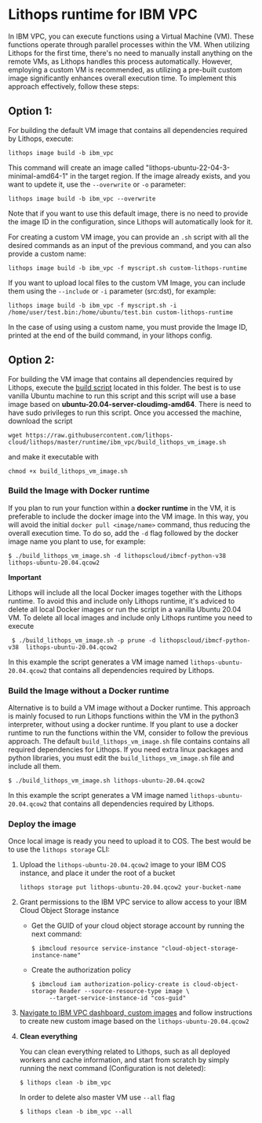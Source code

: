 # Lithops runtime for IBM VPC

In IBM VPC, you can execute functions using a Virtual Machine (VM). These functions operate through parallel processes within the VM. When utilizing Lithops for the first time, there's no need to manually install anything on the remote VMs, as Lithops handles this process automatically. However, employing a custom VM is recommended, as utilizing a pre-built custom image significantly enhances overall execution time. To implement this approach effectively, follow these steps:

## Option 1:

For building the default VM image that contains all dependencies required by Lithops, execute:

```
lithops image build -b ibm_vpc
```

This command will create an image called "lithops-ubuntu-22-04-3-minimal-amd64-1" in the target region.
If the image already exists, and you want to updete it, use the `--overwrite` or `-o` parameter:

```
lithops image build -b ibm_vpc --overwrite
```

Note that if you want to use this default image, there is no need to provide the image ID in the configuration, since Lithops will automatically look for it.

For creating a custom VM image, you can provide an `.sh` script with all the desired commands as an input of the previous command, and you can also provide a custom name:

```
lithops image build -b ibm_vpc -f myscript.sh custom-lithops-runtime
```

If you want to upload local files to the custom VM Image, you can include them using the `--include` or `-i` parameter (src:dst), for example:

```
lithops image build -b ibm_vpc -f myscript.sh -i /home/user/test.bin:/home/ubuntu/test.bin custom-lithops-runtime
```

In the case of using using a custom name, you must provide the Image ID, printed at the end of the build command, in your lithops config.

## Option 2:

For building the VM image that contains all dependencies required by Lithops, execute the [build script](build_lithops_runtime.sh) located in this folder. The best is to use vanilla Ubuntu machine to run this script and this script will use a base image based on **ubuntu-20.04-server-cloudimg-amd64**. There is need to have sudo privileges to run this script.
Once you accessed the machine, download the script

    wget https://raw.githubusercontent.com/lithops-cloud/lithops/master/runtime/ibm_vpc/build_lithops_vm_image.sh

and make it executable with

    chmod +x build_lithops_vm_image.sh

### Build the Image with Docker runtime

If you plan to run your function within a **docker runtime** in the VM, it is preferable to include the docker image into the VM image. In this way, you will avoid the initial `docker pull <image/name>` command, thus reducing the overall execution time. To do so, add the `-d` flag followed by the docker image name you plant to use, for example:

 ```
 $ ./build_lithops_vm_image.sh -d lithopscloud/ibmcf-python-v38 lithops-ubuntu-20.04.qcow2
 ```
**Important**

Lithops will include all the local Docker images together with the Lithops runtime. To avoid this and include only Lithops runtime, it's adviced to delete all local Docker images or run the script in a vanilla Ubuntu 20.04 VM. To delete all local images and include only Lithops runtime you need to execute

```
 $ ./build_lithops_vm_image.sh -p prune -d lithopscloud/ibmcf-python-v38  lithops-ubuntu-20.04.qcow2
```

In this example the script generates a VM image named `lithops-ubuntu-20.04.qcow2` that contains all dependencies required by Lithops.

### Build the Image without a Docker runtime
Alternative is to build a VM image without a Docker runtime. This approach is mainly focused to run Lithops functions within the VM in the python3 interpreter, without using a docker runtime. If you plant to use a docker runtime to run the functions within the VM, consider to follow the previous approach. The default `build_lithops_vm_image.sh` file contains contains all required dependencies for Lithops. If you need extra linux packages and python libraries, you must edit the `build_lithops_vm_image.sh` file and include all them.

 ```
 $ ./build_lithops_vm_image.sh lithops-ubuntu-20.04.qcow2
 ```
In this example the script generates a VM image named `lithops-ubuntu-20.04.qcow2` that contains all dependencies required by Lithops.


### Deploy the image

Once local image is ready you need to upload it to COS. The best would be to use the `lithops storage` CLI:

1. Upload the `lithops-ubuntu-20.04.qcow2` image to your IBM COS instance, and place it under the root of a bucket

    ```
    lithops storage put lithops-ubuntu-20.04.qcow2 your-bucket-name
    ```

2. Grant permissions to the IBM VPC service to allow access to your IBM Cloud Object Storage instance

   * Get the GUID of your cloud object storage account by running the next command: 
     ```
     $ ibmcloud resource service-instance "cloud-object-storage-instance-name"
     ```
   * Create the authorization policy
     ```
     $ ibmcloud iam authorization-policy-create is cloud-object-storage Reader --source-resource-type image \
          --target-service-instance-id "cos-guid"
     ```

3. [Navigate to IBM VPC dashboard, custom images](https://cloud.ibm.com/vpc-ext/compute/images) and follow instructions to create new custom image based on the `lithops-ubuntu-20.04.qcow2`

4. **Clean everything**

    You can clean everything related to Lithops, such as all deployed workers and cache information, and start from scratch by simply running the next command (Configuration is not deleted):
    ```
    $ lithops clean -b ibm_vpc
    ```
    In order to delete also master VM use `--all` flag
    ```
    $ lithops clean -b ibm_vpc --all
    ```
